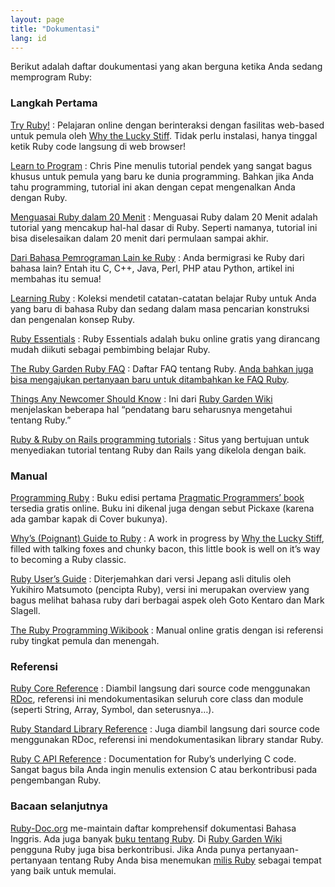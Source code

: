 ```yaml
---
layout: page
title: "Dokumentasi"
lang: id
---
```


Berikut adalah daftar doukumentasi yang akan berguna ketika Anda sedang
memprogram Ruby:

### Langkah Pertama

[Try Ruby!][1]
: Pelajaran online dengan berinteraksi dengan fasilitas web-based untuk
  pemula oleh [Why the Lucky Stiff][2]. Tidak perlu instalasi, hanya
  tinggal ketik Ruby code langsung di web browser!

[Learn to Program][3]
: Chris Pine menulis tutorial pendek yang sangat bagus khusus untuk
  pemula yang baru ke dunia programming. Bahkan jika Anda tahu
  programming, tutorial ini akan dengan cepat mengenalkan Anda dengan
  Ruby.

[Menguasai Ruby dalam 20 Menit](/id/documentation/quickstart/)
: Menguasai Ruby dalam 20 Menit adalah tutorial yang mencakup hal-hal
  dasar di Ruby. Seperti namanya, tutorial ini bisa diselesaikan dalam
  20 menit dari permulaan sampai akhir.

[Dari Bahasa Pemrograman Lain ke Ruby](/id/documentation/ruby-from-other-languages/)
: Anda bermigrasi ke Ruby dari bahasa lain? Entah itu C, C++, Java,
  Perl, PHP atau Python, artikel ini membahas itu semua!

[Learning Ruby][4]
: Koleksi mendetil catatan-catatan belajar Ruby untuk Anda yang baru di
  bahasa Ruby dan sedang dalam masa pencarian konstruksi dan pengenalan
  konsep Ruby.

[Ruby Essentials][5]
: Ruby Essentials adalah buku online gratis yang dirancang mudah diikuti
  sebagai pembimbing belajar Ruby.

[The Ruby Garden Ruby FAQ][6]
: Daftar FAQ tentang Ruby. [Anda bahkan juga bisa mengajukan pertanyaan
  baru untuk ditambahkan ke FAQ Ruby][7].

[Things Any Newcomer Should Know][8]
: Ini dari [Ruby Garden Wiki][9] menjelaskan beberapa hal “pendatang
  baru seharusnya mengetahui tentang Ruby.”

[Ruby &amp; Ruby on Rails programming tutorials][10]
: Situs yang bertujuan untuk menyediakan tutorial tentang Ruby dan Rails
  yang dikelola dengan baik.

### Manual

[Programming Ruby][11]
: Buku edisi pertama [Pragmatic Programmers’ book][12] tersedia gratis
  online. Buku ini dikenal juga dengan sebut Pickaxe (karena ada gambar
  kapak di Cover bukunya).

[Why’s (Poignant) Guide to Ruby][13]
: A work in progress by [Why the Lucky Stiff][2], filled with talking
  foxes and chunky bacon, this little book is well on it’s way to
  becoming a Ruby classic.

[Ruby User’s Guide][14]
: Diterjemahkan dari versi Jepang asli ditulis oleh Yukihiro Matsumoto
  (pencipta Ruby), versi ini merupakan overview yang bagus melihat
  bahasa ruby dari berbagai aspek oleh Goto Kentaro dan Mark Slagell.

[The Ruby Programming Wikibook][15]
: Manual online gratis dengan isi referensi ruby tingkat pemula dan
  menengah.

### Referensi

[Ruby Core Reference][16]
: Diambil langsung dari source code menggunakan [RDoc][17], referensi
  ini mendokumentasikan seluruh core class dan module (seperti String,
  Array, Symbol, dan seterusnya…).

[Ruby Standard Library Reference][18]
: Juga diambil langsung dari source code menggunakan RDoc, referensi ini
  mendokumentasikan library standar Ruby.

[Ruby C API Reference][19]
: Documentation for Ruby’s underlying C code. Sangat bagus bila Anda
  ingin menulis extension C atau berkontribusi pada pengembangan Ruby.

### Bacaan selanjutnya

[Ruby-Doc.org][20] me-maintain daftar komprehensif dokumentasi Bahasa
Inggris. Ada juga banyak [buku tentang Ruby][21]. Di [Ruby Garden
Wiki][9] pengguna Ruby juga bisa berkontribusi. Jika Anda punya
pertanyaan-pertanyaan tentang Ruby Anda bisa menemukan [milis
Ruby](/id/community/mailing-lists/) sebagai tempat yang baik untuk
memulai.



[1]: http://tryruby.org/ 
[2]: http://whytheluckystiff.net 
[3]: http://pine.fm/LearnToProgram/ 
[4]: http://rubylearning.com/ 
[5]: http://www.techotopia.com/index.php/Ruby_Essentials 
[6]: http://www.rubygarden.org/faq/ 
[7]: http://faq.rubygarden.org/question/ask?controller_prefix=faq%2F 
[8]: http://www.rubygarden.org/ruby?ThingsNewcomersShouldKnow 
[9]: http://wiki.rubygarden.org/Ruby 
[10]: http://www.meshplex.org/wiki/Ruby/Ruby_on_Rails_programming_tutorials 
[11]: http://www.ruby-doc.org/docs/ProgrammingRuby/ 
[12]: http://pragmaticprogrammer.com/titles/ruby/index.html 
[13]: http://qa.poignantguide.net/ 
[14]: http://www.rubyist.net/~slagell/ruby/ 
[15]: http://en.wikibooks.org/wiki/Ruby_programming_language 
[16]: http://www.ruby-doc.org/core 
[17]: http://rdoc.sourceforge.net 
[18]: http://www.ruby-doc.org/stdlib 
[19]: http://www.ruby-doc.org/doxygen/current/ 
[20]: http://ruby-doc.org 
[21]: http://www.ruby-doc.org/bookstore 
